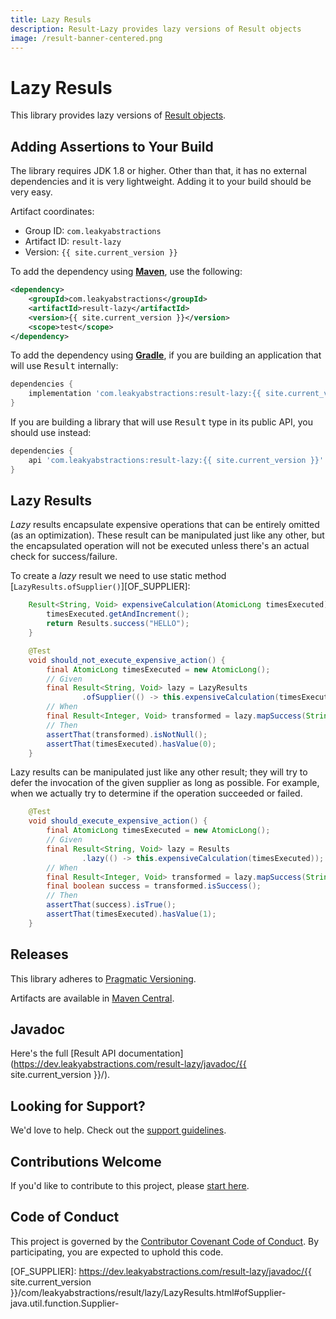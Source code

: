 ```yaml
---
title: Lazy Resuls
description: Result-Lazy provides lazy versions of Result objects
image: /result-banner-centered.png
---
```


# Lazy Resuls

This library provides lazy versions of
[Result objects](https://dev.leakyabstractions.com/result/).


## Adding Assertions to Your Build

The library requires JDK 1.8 or higher. Other than that, it has no external dependencies and it is very lightweight.
Adding it to your build should be very easy.

Artifact coordinates:

- Group ID: `com.leakyabstractions`
- Artifact ID: `result-lazy`
- Version: `{{ site.current_version }}`

To add the dependency using [**Maven**](https://maven.apache.org/), use the following:

```xml
<dependency>
    <groupId>com.leakyabstractions</groupId>
    <artifactId>result-lazy</artifactId>
    <version>{{ site.current_version }}</version>
    <scope>test</scope>
</dependency>
```

To add the dependency using [**Gradle**](https://gradle.org/), if you are building an application that will use
<tt>Result</tt> internally:

```gradle
dependencies {
    implementation 'com.leakyabstractions:result-lazy:{{ site.current_version }}'
}
```

If you are building a library that will use <tt>Result</tt> type in its public API, you should use instead:

```gradle
dependencies {
    api 'com.leakyabstractions:result-lazy:{{ site.current_version }}'
}
```
## Lazy Results

_Lazy_ results encapsulate expensive operations that can be entirely omitted (as an optimization). These result can be
manipulated just like any other, but the encapsulated operation will not be executed unless there's an actual check for
success/failure.

To create a _lazy_ result we need to use static method [`LazyResults.ofSupplier()`][OF_SUPPLIER]:

```java
    Result<String, Void> expensiveCalculation(AtomicLong timesExecuted) {
        timesExecuted.getAndIncrement();
        return Results.success("HELLO");
    }

    @Test
    void should_not_execute_expensive_action() {
        final AtomicLong timesExecuted = new AtomicLong();
        // Given
        final Result<String, Void> lazy = LazyResults
                .ofSupplier(() -> this.expensiveCalculation(timesExecuted));
        // When
        final Result<Integer, Void> transformed = lazy.mapSuccess(String::length);
        // Then
        assertThat(transformed).isNotNull();
        assertThat(timesExecuted).hasValue(0);
    }
```

Lazy results can be manipulated just like any other result; they will try to defer the invocation of the given supplier
as long as possible. For example, when we actually try to determine if the operation succeeded or failed.

```java
    @Test
    void should_execute_expensive_action() {
        final AtomicLong timesExecuted = new AtomicLong();
        // Given
        final Result<String, Void> lazy = Results
                .lazy(() -> this.expensiveCalculation(timesExecuted));
        // When
        final Result<Integer, Void> transformed = lazy.mapSuccess(String::length);
        final boolean success = transformed.isSuccess();
        // Then
        assertThat(success).isTrue();
        assertThat(timesExecuted).hasValue(1);
    }
```


## Releases

This library adheres to [Pragmatic Versioning](https://pragver.github.io/).

Artifacts are available in [Maven Central](https://search.maven.org/artifact/com.leakyabstractions/result-lazy).


## Javadoc

Here's the full
[Result API documentation](https://dev.leakyabstractions.com/result-lazy/javadoc/{{ site.current_version }}/).


## Looking for Support?

We'd love to help. Check out the [support guidelines](SUPPORT.md).


## Contributions Welcome

If you'd like to contribute to this project, please [start here](CONTRIBUTING.md).


## Code of Conduct

This project is governed by the [Contributor Covenant Code of Conduct](CODE_OF_CONDUCT.md). By participating, you are
expected to uphold this code.

[OF_SUPPLIER]: https://dev.leakyabstractions.com/result-lazy/javadoc/{{ site.current_version }}/com/leakyabstractions/result/lazy/LazyResults.html#ofSupplier-java.util.function.Supplier-
